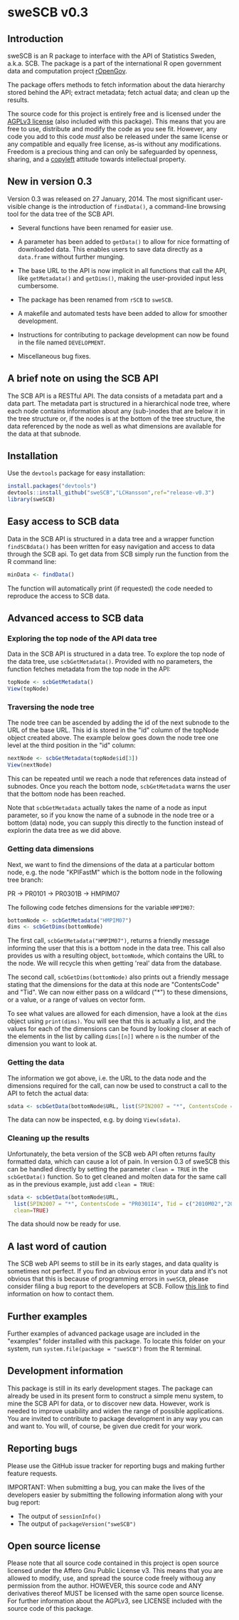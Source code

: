 sweSCB v0.3
=======

## Introduction
sweSCB is an R package to interface with the API of Statistics Sweden, a.k.a. SCB. The package is a part of the international R open government data and computation project [rOpenGov](http://ropengov.github.io/).

The package offers methods to fetch information about the data hierarchy stored behind the API; extract metadata; fetch actual data; and clean up the results.

The source code for this project is entirely free and is licensed under the [AGPLv3 license](http://www.gnu.org/licenses/agpl-3.0.html) (also included with this package). This means that you are free to use, distribute and modify the code as you see fit. However, any code you add to this code _must_ also be released under the same license or any compatible and equally free license, as-is without any modifications. Freedom is a precious thing and can only be safeguarded by openness, sharing, and a [copyleft](http://en.wikipedia.org/wiki/Copyleft) attitude towards intellectual property.

## New in version 0.3
Version 0.3 was released on 27 January, 2014. The most significant user-visible change is the introduction of `findData()`, a command-line browsing tool for the data tree of the SCB API. 

- Several functions have been renamed for easier use.

- A parameter has been added to `getData()` to allow for nice formatting of downloaded data. This enables users to save data directly as a `data.frame` without further munging.

- The base URL to the API is now implicit in all functions that call the API, like `getMetadata()` and `getDims()`, making the user-provided input less cumbersome.

- The package has been renamed from `rSCB` to `sweSCB`.

- A makefile and automated tests have been added to allow for smoother development.

- Instructions for contributing to package development can now be found in the file named `DEVELOPMENT`.

- Miscellaneous bug fixes.

## A brief note on using the SCB API
The SCB API is a RESTful API. The data consists of a metadata part and a data part. The metadata part is structured in a hierarchical node tree, where each node contains information about any (sub-)nodes that are below it in the tree structure or, if the nodes is at the bottom of the tree structure, the data referenced by the node as well as what dimensions are available for the data at that subnode.

## Installation
Use the `devtools` package for easy installation:
```r
install.packages("devtools")
devtools::install_github("sweSCB","LCHansson",ref="release-v0.3")
library(sweSCB)
```

## Easy access to SCB data
Data in the SCB API is structured in a data tree and a wrapper function `findSCBdata()` has been written for easy navigation and access to data through the SCB api. To get data from SCB simply run the function from the R command line:
```r
minData <- findData()
```
The function will automatically print (if requested) the code needed to reproduce the access to SCB data.


## Advanced access to SCB data
### Exploring the top node of the API data tree
Data in the SCB API is structured in a data tree. To explore the top node of the data tree, use `scbGetMetadata()`. Provided with no parameters, the function fetches metadata from the top node in the API:
```r
topNode <- scbGetMetadata()
View(topNode)
```

### Traversing the node tree
The node tree can be ascended by adding the id of the next subnode to the URL of the base URL. This id is stored in the "id" column of the topNode object created above. The example below goes down the node tree one level at the third position in the "id" column:

```r
nextNode <- scbGetMetadata(topNode$id[3])
View(nextNode)
```
This can be repeated until we reach a node that references data instead of subnodes. Once you reach the bottom node, `scbGetMetadata` warns the user that the bottom node has been reached.

Note that `scbGetMetadata` actually takes the name of a node as input parameter, so if you know the name of a subnode in the node tree or a bottom (data) node, you can supply this directly to the function instead of explorin the data tree as we did above.

### Getting data dimensions
Next, we want to find the dimensions of the data at a particular bottom node, e.g. the node "KPIFastM" which is the bottom node in the following tree branch:

PR -> PR0101 -> PR0301B -> HMPIM07

The following code fetches dimensions for the variable `HMPIM07`:

```r
bottomNode <- scbGetMetadata("HMPIM07")
dims <- scbGetDims(bottomNode)
```

The first call, `scbGetMetadata("HMPIM07")`, returns a friendly message informing the user that this is a bottom node in the data tree. This call also provides us with a resulting object, `bottomNode`, which contains the URL to the node. We will recycle this when getting 'real' data from the database.

The second call, `scbGetDims(bottomNode)` also prints out a friendly message stating that the dimensions for the data at this node are "ContentsCode" and "Tid". We can now either pass on a wildcard ("*") to these dimensions, or a value, or a range of values on vector form.

To see what values are allowed for each dimension, have a look at the `dims` object using `print(dims)`. You will see that this is actually a list, and the values for each of the dimensions can be found by looking closer at each of the elements in the list by calling `dims[[n]]` where `n` is the number of the dimension you want to look at.

### Getting the data
The information we got above, i.e. the URL to the data node and the dimensions required for the call, can now be used to construct a call to the API to fetch the actual data:
```r
sdata <- scbGetData(bottomNode$URL, list(SPIN2007 = "*", ContentsCode = "PR0301I4", Tid = c("2010M02","2011M03")))
```

The data can now be inspected, e.g. by doing `View(sdata)`.


### Cleaning up the results
Unfortunately, the beta version of the SCB web API often returns faulty formatted data, which can cause a lot of pain. In version 0.3 of sweSCB this can be handled directly by setting the parameter `clean = TRUE` in the `scbGetData()` function. So to get cleaned and molten data for the same call as in the previous example, just add `clean = TRUE`:
```r
sdata <- scbGetData(bottomNode$URL, 
  list(SPIN2007 = "*", ContentsCode = "PR0301I4", Tid = c("2010M02","2011M03")),
  clean=TRUE)
```
The data should now be ready for use. 

## A last word of caution
The SCB web API seems to still be in its early stages, and data quality is sometimes not perfect. If you find an obvious error in your data and it's not obvious that this is because of programming errors in `sweSCB`, please consider filing a bug report to the developers at SCB. Follow [this link](http://www.scb.se/api) to find information on how to contact them.

## Further examples
Further examples of advanced package usage are included in the "examples" folder installed with this package. To locate this folder on your system, run `system.file(package = "sweSCB")` from the R terminal.

## Development information
This package is still in its early development stages. The package can already be used in its present form to construct a simple menu system, to mine the SCB API for data, or to discover new data. However, work is needed to improve usability and widen the range of possible applications. You are invited to contribute to package development in any way you can and want to. You will, of course, be given due credit for your work.

## Reporting bugs
Please use the GitHub issue tracker for reporting bugs and making further feature requests.

IMPORTANT: When submitting a bug, you can make the lives of the developers easier by submitting the following information along with your bug report:
- The output of `sessionInfo()`
- The output of `packageVersion("sweSCB")`

## Open source license
Please note that all source code contained in this project is open source licensed under the Affero Gnu Public License v3. This means that you are allowed to modify, use, and spread the source code freely withoug any permission from the author. HOWEVER, this source code and ANY derivatives thereof MUST be licensed with the same open source license. For further information about the AGPLv3, see LICENSE included with the source code of this package.
